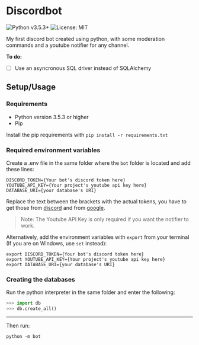 # Discordbot

![Python v3.5.3+](https://img.shields.io/badge/python-v3.5.3+-blue)
![License: MIT](https://img.shields.io/github/license/zd4y/discordbot)

My first discord bot created using python, with some moderation commands and a youtube notifier for any channel.

**To do:**

- [ ] Use an asyncronous SQL driver instead of SQLAlchemy

## Setup/Usage

### Requirements

- Python version 3.5.3 or higher
- Pip

Install the pip requirements with `pip install -r requirements.txt`

### Required environment variables

Create a .env file in the same folder where the `bot` folder is located and add these lines:

```
DISCORD_TOKEN={Your bot's discord token here}
YOUTUBE_API_KEY={Your project's youtube api key here}
DATABASE_URI={your database's URI}
```

Replace the text between the brackets with the actual tokens, you have to get those from [discord](https://discordapp.com/developers/applications/) and from [google](https://console.developers.google.com/).

> Note: The Youtube API Key is only required if you want the notifier to work.

Alternatively, add the environment variables with `export` from your terminal (If you are on Windows, use `set` instead):

```
export DISCORD_TOKEN={Your bot's discord token here}
export YOUTUBE_API_KEY={Your project's youtube api key here}
export DATABASE_URI={your database's URI}
```

### Creating the databases

Run the python interpreter in the same folder and enter the following:

```python
>>> import db
>>> db.create_all()
```

---

Then run:

`python -m bot`
